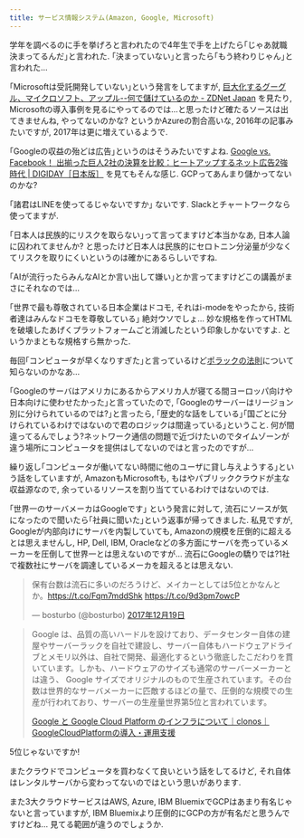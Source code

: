 ```yaml
---
title: サービス情報システム(Amazon, Google, Microsoft)
---
```


学年を調べるのに手を挙げろと言われたので4年生で手を上げたら｢じゃあ就職決まってるんだ｣と言われた.
｢決まっていない｣と言ったら｢もう終わりじゃん｣と言われた…

｢Microsoftは受託開発していない｣という発言をしてますが,
[巨大化するグーグル、マイクロソフト、アップル--何で儲けているのか - ZDNet Japan](https://japan.zdnet.com/article/35078729/)
を見たり,
Microsoftの導入事例を見るにやってるのでは…と思ったけど確たるソースは出てきませんね,
やってないのかな?
というかAzureの割合高いな,
2016年の記事みたいですが,
2017年は更に増えているようで.

｢Googleの収益の殆どは広告｣というのはそうみたいですよね.
[Google vs. Facebook！ 出揃った巨人2社の決算を比較：ヒートアップするネット広告2強時代 | DIGIDAY［日本版］](http://digiday.jp/platforms/google-tremendous-q4-result/)
を見てもそんな感じ.
GCPってあんまり儲かってないのかな?

｢諸君はLINEを使ってるじゃないですか｣
ないです.
Slackとチャートワークなら使ってますが.

｢日本人は民族的にリスクを取らない｣って言ってますけど本当かなあ,
日本人論に囚われてませんか?
と思ったけど日本人は民族的にセロトニン分泌量が少なくてリスクを取りにくいというのは確かにあるらしいですね.

｢AIが流行ったらみんなAIとか言い出して嫌い｣とか言ってますけどこの講義がまさにそれなのでは…

｢世界で最も尊敬されている日本企業はドコモ, それはi-modeをやったから, 技術者達はみんなドコモを尊敬している｣
絶対ウソでしょ…
妙な規格を作ってHTMLを破壊したあげくプラットフォームごと消滅したという印象しかないですよ.
というかまともな規格すら無かった.

毎回｢コンピュータが早くなりすぎた｣と言っているけど[ポラックの法則](https://ja.wikipedia.org/wiki/%E3%83%9D%E3%83%A9%E3%83%83%E3%82%AF%E3%81%AE%E6%B3%95%E5%89%87)について知らないのかなあ…

｢Googleのサーバはアメリカにあるからアメリカ人が寝てる間ヨーロッパ向けや日本向けに使わせたかった｣と言っていたので,
｢Googleのサーバーはリージョン別に分けられているのでは?｣と言ったら,
｢歴史的な話をしている｣｢国ごとに分けられているわけではないので君のロジックは間違っている｣ということ.
何が間違ってるんでしょう?ネットワーク通信の問題で近づけたいのでタイムゾーンが違う場所にコンピュータを提供はしてないのではと言ったのですが…

繰り返し｢コンピュータが働いてない時間に他のユーザに貸し与えようする｣という話をしていますが,
AmazonもMicrosoftも,
もはやパブリッククラウドが主な収益源なので,
余っているリソースを割り当てているわけではないのでは.

｢世界一のサーバメーカはGoogleです｣
という発言に対して,
流石にソースが気になったので聞いたら｢社員に聞いた｣という返事が帰ってきました.
私見ですが,
Googleが内部向けにサーバを内製していても,
Amazonの規模を圧倒的に超えるとは思えませんし, HP, Dell, IBM, Oracleなどの多方面にサーバを売っているメーカーを圧倒して世界一とは思えないのですが…
流石にGoogleの驕りでは?1社で複数社にサーバを調達しているメーカを超えるとは思えない.

<blockquote class="twitter-tweet" data-lang="ja"><p lang="ja" dir="ltr">保有台数は流石に多いのだろうけど、メイカーとしては5位とかなんとか。<a href="https://t.co/Fqm7mddShk">https://t.co/Fqm7mddShk</a> <a href="https://t.co/9d3pm7owcP">https://t.co/9d3pm7owcP</a></p>&mdash; bosturbo (@bosturbo) <a href="https://twitter.com/bosturbo/status/942928704295936000?ref_src=twsrc%5Etfw">2017年12月19日</a></blockquote>

> Google は、品質の高いハードルを設けており、データセンター自体の建屋やサーバーラックを自社で建設し、サーバー自体もハードウェアドライブとメモリ以外は、自社で開発、最適化するという徹底したこだわりを貫いています。しかも、ハードウェアのサイズも通常のサーバーメーカーとは違う、 Google サイズでオリジナルのもので生産されています。その台数は世界的なサーバメーカーに匹敵するほどの量で、圧倒的な規模での生産が行われており、サーバーの生産量世界第5位と言われています。
>
> [Google と Google Cloud Platform のインフラについて｜clonos｜GoogleCloudPlatformの導入・運用支援](https://clonos.jp/knowledge/detail11/)

5位じゃないですか!

またクラウドでコンピュータを買わなくて良いという話をしてるけど,
それ自体はレンタルサーバから変わってないのではという思いがあります.

また3大クラウドサービスはAWS, Azure, IBM BluemixでGCPはあまり有名じゃないと言っていますが,
IBM Bluemixより圧倒的にGCPの方が有名だと思うんですけどね…
見てる範囲が違うのでしょうか.
